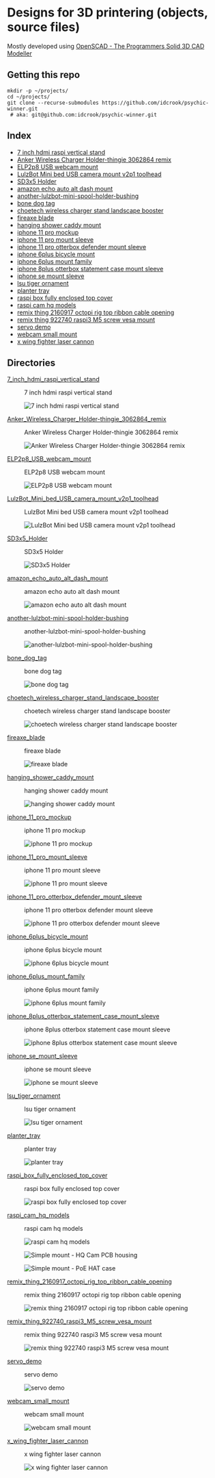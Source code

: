 Designs for 3D printering (objects, source files)
=================================================

Mostly developed using [OpenSCAD - The Programmers Solid 3D CAD Modeller](https://www.openscad.org/)

Getting this repo
-----------------

```shell
mkdir -p ~/projects/
cd ~/projects/
git clone --recurse-submodules https://github.com/idcrook/psychic-winner.git
 # aka: git@github.com:idcrook/psychic-winner.git
```


## Index

 -    [7 inch hdmi raspi vertical stand](#dir-dt-7-inch-hdmi-raspi-vertical-stand)
 -    [Anker Wireless Charger Holder-thingie 3062864 remix](#dir-dt-anker-wireless-charger-holder-thingie-3062864-remix)
 -    [ELP2p8 USB webcam mount](#dir-dt-elp2p8-usb-webcam-mount)
 -    [LulzBot Mini bed USB camera mount v2p1 toolhead](#dir-dt-lulzbot-mini-bed-usb-camera-mount-v2p1-toolhead)
 -    [SD3x5 Holder](#dir-dt-sd3x5-holder)
 -    [amazon echo auto alt dash mount](#dir-dt-amazon-echo-auto-alt-dash-mount)
 -    [another-lulzbot-mini-spool-holder-bushing](#dir-dt-another-lulzbot-mini-spool-holder-bushing)
 -    [bone dog tag](#dir-dt-bone-dog-tag)
 -    [choetech wireless charger stand landscape booster](#dir-dt-choetech-wireless-charger-stand-landscape-booster)
 -    [fireaxe blade](#dir-dt-fireaxe-blade)
 -    [hanging shower caddy mount](#dir-dt-hanging-shower-caddy-mount)
 -    [iphone 11 pro mockup](#dir-dt-iphone-11-pro-mockup)
 -    [iphone 11 pro mount sleeve](#dir-dt-iphone-11-pro-mount-sleeve)
 -    [iphone 11 pro otterbox defender mount sleeve](#dir-dt-iphone-11-pro-otterbox-defender-mount-sleeve)
 -    [iphone 6plus bicycle mount](#dir-dt-iphone-6plus-bicycle-mount)
 -    [iphone 6plus mount family](#dir-dt-iphone-6plus-mount-family)
 -    [iphone 8plus otterbox statement case mount sleeve](#dir-dt-iphone-8plus-otterbox-statement-case-mount-sleeve)
 -    [iphone se mount sleeve](#dir-dt-iphone-se-mount-sleeve)
 -    [lsu tiger ornament](#dir-dt-lsu-tiger-ornament)
 -    [planter tray](#dir-dt-planter-tray)
 -    [raspi box fully enclosed top cover](#dir-dt-raspi-box-fully-enclosed-top-cover)
 -    [raspi cam hq models](#dir-dt-raspi-cam-hq-models)
 -    [remix thing 2160917 octopi rig top ribbon cable opening](#dir-dt-remix-thing-2160917-octopi-rig-top-ribbon-cable-opening)
 -    [remix thing 922740 raspi3 M5 screw vesa mount](#dir-dt-remix-thing-922740-raspi3-m5-screw-vesa-mount)
 -    [servo demo](#dir-dt-servo-demo)
 -    [webcam small mount](#dir-dt-webcam-small-mount)
 -    [x wing fighter laser cannon](#dir-dt-x-wing-fighter-laser-cannon)


## Directories

<dl>
<dt id="dir-dt-7-inch-hdmi-raspi-vertical-stand" >

[7_inch_hdmi_raspi_vertical_stand](7_inch_hdmi_raspi_vertical_stand/#readme)

</dt><dd>
7 inch hdmi raspi vertical stand

![7 inch hdmi raspi vertical stand](7_inch_hdmi_raspi_vertical_stand/img/7_inch_hdmi_raspi_vertical_stand__front_view.png "7 inch hdmi raspi vertical stand")

</dd>

<dt id="dir-dt-anker-wireless-charger-holder-thingie-3062864-remix" >

[Anker_Wireless_Charger_Holder-thingie_3062864_remix](Anker_Wireless_Charger_Holder-thingie_3062864_remix/#readme)

</dt><dd>
Anker Wireless Charger Holder-thingie 3062864 remix

![Anker Wireless Charger Holder-thingie 3062864 remix](Anker_Wireless_Charger_Holder-thingie_3062864_remix/img/object_render.png "Anker Wireless Charger Holder-thingie 3062864 remix")

</dd>

<dt id="dir-dt-elp2p8-usb-webcam-mount" >

[ELP2p8_USB_webcam_mount](ELP2p8_USB_webcam_mount/#readme)

</dt><dd>
ELP2p8 USB webcam mount

![ELP2p8 USB webcam mount](ELP2p8_USB_webcam_mount/img/front_view.jpg "ELP2p8 USB webcam mount")

</dd>

<dt id="dir-dt-lulzbot-mini-bed-usb-camera-mount-v2p1-toolhead" >

[LulzBot_Mini_bed_USB_camera_mount_v2p1_toolhead](LulzBot_Mini_bed_USB_camera_mount_v2p1_toolhead/#readme)

</dt><dd>
LulzBot Mini bed USB camera mount v2p1 toolhead

![LulzBot Mini bed USB camera mount v2p1 toolhead](LulzBot_Mini_bed_USB_camera_mount_v2p1_toolhead/img/LulzBot_Mini_bed_USB_camera_mount_v2p1_toolhead.png "LulzBot Mini bed USB camera mount v2p1 toolhead")

</dd>

<dt id="dir-dt-sd3x5-holder" >

[SD3x5_Holder](SD3x5_Holder/#readme)

</dt><dd>
SD3x5 Holder

![SD3x5 Holder](SD3x5_Holder/img/SD3x5_Holder_2.png "SD3x5 Holder")

</dd>

<dt id="dir-dt-amazon-echo-auto-alt-dash-mount" >

[amazon_echo_auto_alt_dash_mount](amazon_echo_auto_alt_dash_mount/#readme)

</dt><dd>
amazon echo auto alt dash mount

![amazon echo auto alt dash mount](amazon_echo_auto_alt_dash_mount/img/echo_auto_alt_dash_mount_a_scad.png "amazon echo auto alt dash mount")

</dd>

<dt id="dir-dt-another-lulzbot-mini-spool-holder-bushing" >

[another-lulzbot-mini-spool-holder-bushing](another-lulzbot-mini-spool-holder-bushing/#readme)

</dt><dd>
another-lulzbot-mini-spool-holder-bushing

 ![another-lulzbot-mini-spool-holder-bushing](another-lulzbot-mini-spool-holder-bushing/img/another-lulzbot-mini-spool-holder-bushing_w_flange.png "another-lulzbot-mini-spool-holder-bushing")

</dd>

<dt id="dir-dt-bone-dog-tag" >

[bone_dog_tag](bone_dog_tag/#readme)

</dt><dd>
bone dog tag

![bone dog tag](bone_dog_tag/img/bone_dog_tag_tuned.png "bone dog tag")

</dd>

<dt id="dir-dt-choetech-wireless-charger-stand-landscape-booster" >

[choetech_wireless_charger_stand_landscape_booster](choetech_wireless_charger_stand_landscape_booster/#readme)

</dt><dd>
choetech wireless charger stand landscape booster

![choetech wireless charger stand landscape booster](choetech_wireless_charger_stand_landscape_booster/img/3dprinted_object_in_action.jpg "choetech wireless charger stand landscape booster")

</dd>

<dt id="dir-dt-fireaxe-blade" >

[fireaxe_blade](fireaxe_blade/#readme)

</dt><dd>
fireaxe blade

![fireaxe blade](fireaxe_blade/img/fireaxe_blade.png "fireaxe blade")

</dd>

<dt id="dir-dt-hanging-shower-caddy-mount" >

[hanging_shower_caddy_mount](hanging_shower_caddy_mount/#readme)

</dt><dd>
hanging shower caddy mount

![hanging shower caddy mount](hanging_shower_caddy_mount/img/hanging_shower_caddy_mount__side_view.png "hanging shower caddy mount")

</dd>

<dt id="dir-dt-iphone-11-pro-mockup" >

[iphone_11_pro_mockup](iphone_11_pro_mockup/#readme)

</dt><dd>
iphone 11 pro mockup

![iphone 11 pro mockup](iphone_11_pro_mockup/img/iphone_11_pro_rough_rear_view.png "iphone 11 pro mockup")

</dd>

<dt id="dir-dt-iphone-11-pro-mount-sleeve" >

[iphone_11_pro_mount_sleeve](iphone_11_pro_mount_sleeve/#readme)

</dt><dd>
iphone 11 pro mount sleeve

![iphone 11 pro mount sleeve](iphone_11_pro_mount_sleeve/img/sleeve_back__form_monoprice.png "iphone 11 pro mount sleeve")

</dd>

<dt id="dir-dt-iphone-11-pro-otterbox-defender-mount-sleeve" >

[iphone_11_pro_otterbox_defender_mount_sleeve](iphone_11_pro_otterbox_defender_mount_sleeve/#readme)

</dt><dd>
iphone 11 pro otterbox defender mount sleeve

![iphone 11 pro otterbox defender mount sleeve](iphone_11_pro_otterbox_defender_mount_sleeve/img/print_front__obx_defender.jpg "iphone 11 pro otterbox defender mount sleeve")

</dd>

<dt id="dir-dt-iphone-6plus-bicycle-mount" >

[iphone_6plus_bicycle_mount](iphone_6plus_bicycle_mount/#readme)

</dt><dd>
iphone 6plus bicycle mount

![iphone 6plus bicycle mount](iphone_6plus_bicycle_mount/img/iphone_bicycle_mount.png "iphone 6plus bicycle mount")

</dd>

<dt id="dir-dt-iphone-6plus-mount-family" >

[iphone_6plus_mount_family](iphone_6plus_mount_family/#readme)

</dt><dd>
iphone 6plus mount family

![iphone 6plus mount family](iphone_6plus_mount_family/img/cupholder2_assembled_in_car.jpg "iphone 6plus mount family")

</dd>

<dt id="dir-dt-iphone-8plus-otterbox-statement-case-mount-sleeve" >

[iphone_8plus_otterbox_statement_case_mount_sleeve](iphone_8plus_otterbox_statement_case_mount_sleeve/#readme)

</dt><dd>
iphone 8plus otterbox statement case mount sleeve

![iphone 8plus otterbox statement case mount sleeve](iphone_8plus_otterbox_statement_case_mount_sleeve/img/iphone_8plus_otterbox_statement_case_mount_sleeve__together.png "iphone 8plus otterbox statement case mount sleeve")

</dd>

<dt id="dir-dt-iphone-se-mount-sleeve" >

[iphone_se_mount_sleeve](iphone_se_mount_sleeve/#readme)

</dt><dd>
iphone se mount sleeve

![iphone se mount sleeve](iphone_se_mount_sleeve/img/iphone_se_mount_sleeve.png "iphone se mount sleeve")

</dd>

<dt id="dir-dt-lsu-tiger-ornament" >

[lsu_tiger_ornament](lsu_tiger_ornament/#readme)

</dt><dd>
lsu tiger ornament

![lsu tiger ornament](lsu_tiger_ornament/img/lsu_tiger_ornament__dual_extrusion.png "lsu tiger ornament")

</dd>

<dt id="dir-dt-planter-tray" >

[planter_tray](planter_tray/#readme)

</dt><dd>
planter tray

![planter tray](planter_tray/img/planter_tray_split.png "planter tray")

</dd>

<dt id="dir-dt-raspi-box-fully-enclosed-top-cover" >

[raspi_box_fully_enclosed_top_cover](raspi_box_fully_enclosed_top_cover/#readme)

</dt><dd>
raspi box fully enclosed top cover

![raspi box fully enclosed top cover](raspi_box_fully_enclosed_top_cover/img/raspi_box_fully_enclosed_top_cover.png "raspi box fully enclosed top cover")

</dd>

<dt id="dir-dt-raspi-cam-hq-models" >

[raspi_cam_hq_models](raspi_cam_hq_models/#readme)

</dt><dd>
raspi cam hq models

![raspi cam hq models](raspi_cam_hq_models/img/assemblies_with_and_without_adapters_lenses.png "raspi cam hq models")

![Simple mount - HQ Cam PCB housing](raspi_cam_hq_models/img/hqcam_pcb_housing_with_attached_arms.png)

![Simple mount - PoE HAT case](raspi_cam_hq_models/img/piHQcam_simple_mount_poe_hat_case.png)

</dd>

<dt id="dir-dt-remix-thing-2160917-octopi-rig-top-ribbon-cable-opening" >

[remix_thing_2160917_octopi_rig_top_ribbon_cable_opening](remix_thing_2160917_octopi_rig_top_ribbon_cable_opening/#readme)

</dt><dd>
remix thing 2160917 octopi rig top ribbon cable opening

![remix thing 2160917 octopi rig top ribbon cable opening](remix_thing_2160917_octopi_rig_top_ribbon_cable_opening/img/slot_object_render.png "remix thing 2160917 octopi rig top ribbon cable opening")

</dd>

<dt id="dir-dt-remix-thing-922740-raspi3-m5-screw-vesa-mount" >

[remix_thing_922740_raspi3_M5_screw_vesa_mount](remix_thing_922740_raspi3_M5_screw_vesa_mount/#readme)

</dt><dd>
remix thing 922740 raspi3 M5 screw vesa mount

![remix thing 922740 raspi3 M5 screw vesa mount](remix_thing_922740_raspi3_M5_screw_vesa_mount/img/object_render.png "remix thing 922740 raspi3 M5 screw vesa mount")

</dd>

<dt id="dir-dt-servo-demo" >

[servo_demo](servo_demo/#readme)

</dt><dd>
servo demo

![servo demo](servo_demo/img/servo_demo.png "servo demo")

</dd>

<dt id="dir-dt-webcam-small-mount" >

[webcam_small_mount](webcam_small_mount/#readme)

</dt><dd>
webcam small mount

![webcam small mount](webcam_small_mount/img/webcam_small_mount.png "webcam small mount")

</dd>

<dt>

[x_wing_fighter_laser_cannon](x_wing_fighter_laser_cannon/#readme)

</dt><dd>
x wing fighter laser cannon

 ![x wing fighter laser cannon](x_wing_fighter_laser_cannon/img/x_wing_fighter_laser_cannon.png "x wing fighter laser cannon")

</dd>

</dl>
